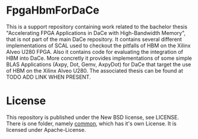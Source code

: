 # FpgaHbmForDaCe

This is a support repository containing work related to the bachelor thesis "Accelerating FPGA Applications in DaCe with High-Bandwidth Memory", that is not part of the main DaCe repository. It contains several different implementations of SCAL used to checkout the pitfalls of HBM on the Xilinx Alveo U280 FPGA. Also it contains code for evaluating the integration of HBM into DaCe. More concretly it provides implementations of some simple BLAS Applications (Axpy, Dot, Gemv, AxpyDot) for DaCe that target the use of HBM on the Xilinx Alveo U280. The associated thesis can be found at TODO ADD LINK WHEN PRESENT.

# License

This repository is published under the New BSD license, see LICENSE. There is one folder, namely [common](SCAL_using_HBM/common), which has it's own License. It is licensed under Apache-License.
